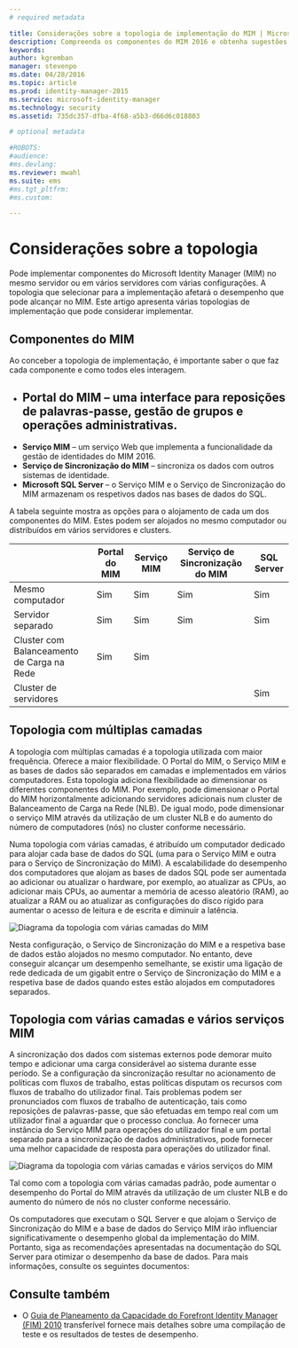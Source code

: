 ```yaml
---
# required metadata

title: Considerações sobre a topologia de implementação do MIM | Microsoft Identity Manager
description: Compreenda os componentes do MIM 2016 e obtenha sugestões sobre como implementá-los no seu ambiente.
keywords:
author: kgremban
manager: stevenpo
ms.date: 04/28/2016
ms.topic: article
ms.prod: identity-manager-2015
ms.service: microsoft-identity-manager
ms.technology: security
ms.assetid: 735dc357-dfba-4f68-a5b3-d66d6c018803

# optional metadata

#ROBOTS:
#audience:
#ms.devlang:
ms.reviewer: mwahl
ms.suite: ems
#ms.tgt_pltfrm:
#ms.custom:

---
```



# Considerações sobre a topologia
Pode implementar componentes do Microsoft Identity Manager (MIM) no mesmo servidor ou em vários servidores com várias configurações. A topologia que selecionar para a implementação afetará o desempenho que pode alcançar no MIM. Este artigo apresenta várias topologias de implementação que pode considerar implementar.

## Componentes do MIM
Ao conceber a topologia de implementação, é importante saber o que faz cada componente e como todos eles interagem.

- **Portal do MIM** – uma interface para reposições de palavras-passe, gestão de grupos e operações administrativas.
    -
- **Serviço MIM** – um serviço Web que implementa a funcionalidade da gestão de identidades do MIM 2016.
- **Serviço de Sincronização do MIM** – sincroniza os dados com outros sistemas de identidade.
- **Microsoft SQL Server** – o Serviço MIM e o Serviço de Sincronização do MIM armazenam os respetivos dados nas bases de dados do SQL.

A tabela seguinte mostra as opções para o alojamento de cada um dos componentes do MIM. Estes podem ser alojados no mesmo computador ou distribuídos em vários servidores e clusters.

| | Portal do MIM | Serviço MIM | Serviço de Sincronização do MIM | SQL Server |
| --- | --- | --- | --- | --- |
| Mesmo computador | Sim | Sim | Sim | Sim |
| Servidor separado | Sim | Sim | Sim | Sim |
| Cluster com Balanceamento de Carga na Rede | Sim | Sim | | |
| Cluster de servidores | | | | Sim |


## Topologia com múltiplas camadas
A topologia com múltiplas camadas é a topologia utilizada com maior frequência. Oferece a maior flexibilidade. O Portal do MIM, o Serviço MIM e as bases de dados são separados em camadas e implementados em vários computadores. Esta topologia adiciona flexibilidade ao dimensionar os diferentes componentes do MIM. Por exemplo, pode dimensionar o Portal do MIM horizontalmente adicionando servidores adicionais num cluster de Balanceamento de Carga na Rede (NLB). De igual modo, pode dimensionar o serviço MIM através da utilização de um cluster NLB e do aumento do número de computadores (nós) no cluster conforme necessário.

Numa topologia com várias camadas, é atribuído um computador dedicado para alojar cada base de dados do SQL (uma para o Serviço MIM e outra para o Serviço de Sincronização do MIM). A escalabilidade do desempenho dos computadores que alojam as bases de dados SQL pode ser aumentada ao adicionar ou atualizar o hardware, por exemplo, ao atualizar as CPUs, ao adicionar mais CPUs, ao aumentar a memória de acesso aleatório (RAM), ao atualizar a RAM ou ao atualizar as configurações do disco rígido para aumentar o acesso de leitura e de escrita e diminuir a latência.

![Diagrama da topologia com várias camadas do MIM](media/MIM-topo-multitier.png)

Nesta configuração, o Serviço de Sincronização do MIM e a respetiva base de dados estão alojados no mesmo computador. No entanto, deve conseguir alcançar um desempenho semelhante, se existir uma ligação de rede dedicada de um gigabit entre o Serviço de Sincronização do MIM e a respetiva base de dados quando estes estão alojados em computadores separados.


## Topologia com várias camadas e vários serviços MIM
A sincronização dos dados com sistemas externos pode demorar muito tempo e adicionar uma carga considerável ao sistema durante esse período. Se a configuração da sincronização resultar no acionamento de políticas com fluxos de trabalho, estas políticas disputam os recursos com fluxos de trabalho do utilizador final. Tais problemas podem ser pronunciados com fluxos de trabalho de autenticação, tais como reposições de palavras-passe, que são efetuadas em tempo real com um utilizador final a aguardar que o processo conclua. Ao fornecer uma instância do Serviço MIM para operações do utilizador final e um portal separado para a sincronização de dados administrativos, pode fornecer uma melhor capacidade de resposta para operações do utilizador final.

![Diagrama da topologia com várias camadas e vários serviços do MIM](media/MIM-topo-multitier-multiservice.png)

Tal como com a topologia com várias camadas padrão, pode aumentar o desempenho do Portal do MIM através da utilização de um cluster NLB e do aumento do número de nós no cluster conforme necessário.

Os computadores que executam o SQL Server e que alojam o Serviço de Sincronização do MIM e a base de dados do Serviço MIM irão influenciar significativamente o desempenho global da implementação do MIM. Portanto, siga as recomendações apresentadas na documentação do SQL Server para otimizar o desempenho da base de dados. Para mais informações, consulte os seguintes documentos:

## Consulte também
- O [Guia de Planeamento da Capacidade do Forefront Identity Manager (FIM) 2010](http://go.microsoft.com/fwlink/?LinkId=200180) transferível fornece mais detalhes sobre uma compilação de teste e os resultados de testes de desempenho.


<!--HONumber=Apr16_HO4-->


